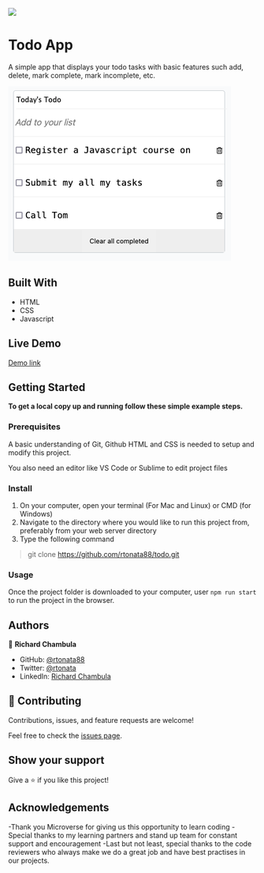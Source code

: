 ![](https://img.shields.io/badge/Microverse-blueviolet)

# Todo App
A simple app that displays your todo tasks with basic features such add, delete, mark complete, mark incomplete, etc.

![screenshot](./app_screenshot.png)

## Built With

- HTML
- CSS
- Javascript

## Live Demo

[Demo link](https://rtonata88.github.io/todo/) 


## Getting Started

**To get a local copy up and running follow these simple example steps.**

### Prerequisites
A basic understanding of Git, Github HTML and CSS is needed to setup and modify this project.

You also need an editor like VS Code or Sublime to edit project files

### Install
1. On your computer, open your terminal (For Mac and Linux) or CMD (for Windows) 
2. Navigate to the directory where you would like to run this project from, preferably from your web server directory
3. Type the following command

> git clone https://github.com/rtonata88/todo.git


### Usage
Once the project folder is downloaded to your computer, user `npm run start` to run the project in the browser.


## Authors

👤 **Richard Chambula**

- GitHub: [@rtonata88](https://github.com/rtonata88)
- Twitter: [@rtonata](https://twitter.com/rtonata)
- LinkedIn: [Richard Chambula](https://www.linkedin.com/in/richard-chambula-49198425/)

## 🤝 Contributing

Contributions, issues, and feature requests are welcome!

Feel free to check the [issues page](../../issues/).

## Show your support

Give a ⭐️ if you like this project!

## Acknowledgements
-Thank you Microverse for giving us this opportunity to learn coding
-Special thanks to my learning partners and stand up team for constant support and encouragement
-Last but not least, special thanks to the code reviewers who always make we do a great job and have best practises in our projects.
